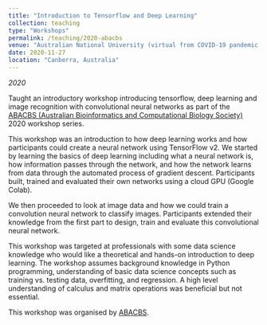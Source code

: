 ```yaml
---
title: "Introduction to Tensorflow and Deep Learning"
collection: teaching
type: "Workshops"
permalink: /teaching/2020-abacbs
venue: "Australian National University (virtual from COVID-19 pandemic of 2019)"
date: 2020-11-27
location: "Canberra, Australia"
---
```


*2020*

Taught an introductory workshop introducing tensorflow, deep learning and image recognition with convolutional neural networks as part of the [ABACBS (Australian Bioinformatics and Computational Biology Society)](https://www.abacbs.org/) 2020 workshop series.

This workshop was an introduction to how deep learning works and how participants could create a neural network using TensorFlow v2. We started by learning the basics of deep learning including what a neural network is, how information passes through the network, and how the network learns from data through the automated process of gradient descent. Participants built, trained and evaluated their own networks using a cloud GPU (Google Colab).

We then proceeded to look at image data and how we could train a convolution neural network to classify images. Participants extended their knowledge from the first part to design, train and evaluate this convolutional neural network.

This workshop was targeted at professionals with some data science knowledge who would like a theoretical and hands-on introduction to deep learning. The workshop assumes background knowledge in Python programming, understanding of basic data science concepts such as training vs. testing data, overfitting, and regression. A high level understanding of calculus and matrix operations was beneficial but not essential.

This workshop was organised by [ABACBS](https://www.abacbs.org/workshops).
